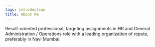 ```yaml
---
tags: introduction
title: About Me
---
```


Result-oriented professional, targeting assignments in HR and General Administration / Operations role with a leading organization of repute, preferably in Navi Mumbai.